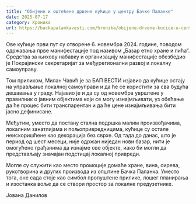 ```yaml
---
title: "Обијене и оштећене дрвене кућице у центру Бачке Паланке"
date: 2025-07-17
category: Хроника
url: https://backapalankavesti.com/hronika/obijene-drvene-kucice-u-centru-backe-palanke/
---
```


Ове кућице први пут су отворене 6. новембра 2024. године, поводом одржавања прве манифестације под називом „Базар етно хране и пића“. Средства за њихову набавку и организацију манифестације обезбедио је Покрајински секретаријат за међурегионални развој и локалну самоуправу.

Том приликом, Милан Чавић је за БАП ВЕСТИ изјавио да кућице остају на управљање локалној самоуправи и да ће се користити за сва будућа дешавања у граду. Најавио је и да су од новембра уврштене у правилник о јавним објектима који се могу изнајмљивати, уз обећање да ће процес бити транспарентан и да ће цене изнајмљивања бити јасно дефинисане.

Међутим, уместо да постану стална подршка малим произвођачима, локалним занатлијама и пољопривредницима, кућице су остале неискоришћене као декорација без сврхе. Од тада до данас, што је период од шест месеци, није одржан ниједан нови базар, нити је омогућено грађанима да изнајме ове објекте, иако би могли да представљају значајан подстицај локалној привреди.

Могле су служити као место промоције домаће хране, вина, сирева, рукотворина и других производа из општине Бачка Паланка. Уместо тога, оне сада стоје као симбол пропуштене прилике, лошег планирања и изостанка воље да се створи простор за локалне предузетнике.

Јована Данилов
